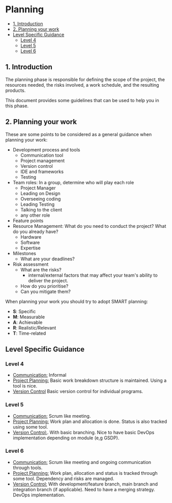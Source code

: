 # Planning <!-- omit in toc -->

- [1. Introduction](#1-introduction)
- [2. Planning your work](#2-planning-your-work)
- [Level Specific Guidance](#level-specific-guidance)
  - [Level 4](#level-4)
  - [Level 5](#level-5)
  - [Level 6](#level-6)

## 1. Introduction

The planning phase is responsible for defining the scope of the project, the resources needed, the risks involved, a work schedule, and the resulting products.

This document provides some guidelines that can be used to help you in this phase.

## 2. Planning your work

These are some points to be considered as a general guidance when planning your work:

- Development process and tools
  - Communication tool
  - Project management
  - Version control
  - IDE and frameworks
  - Testing
- Team roles: In a group, determine who will play each role
  - Project Manager
  - Leading on Design
  - Overseeing coding
  - Leading Testing
  - Talking to the client
  - any other role
- Feature points
- Resource Management: What do you need to conduct the project? What do you already have?
  - Hardware
  - Software
  - Expertise
- Milestones
  - What are your deadlines?
- Risk assessment
  - What are the risks?
    - internal/external factors that may affect your team's ability to deliver the project.
  - How do you prioritise?
  - Can you mitigate them?

When planning your work you should try to adopt SMART planning:

- **S**: Specific
- **M**: Measurable
- **A**: Achievable
- **R**: Realistic/Relevant
- **T**: Time-related

## Level Specific Guidance

### Level 4

- [Communication:](team-communication/level-4/level-4-team-communication-guidelines.md) Informal
- [Project Planning:](project-management/level-4/level-4-management-guidelines.md) Basic work breakdown structure is maintained. Using a tool is nice.
- [Version Control](version-control/level-4-git-instructions.md) Basic version control for individual programs.

### Level 5

- [Communication:](team-communication/level-5/level-5-team-communication-guidelines.md) Scrum like meeting.
- [Project Planning:](project-management/level-5/level-5-management-guidelines.md) Work plan and allocation is done. Status is also tracked using some tool.
- [Version Control:](version-control/level-5-git-instructions.md). With basic branching. Nice to have basic DevOps implementation depending on module (e,g GSDP).

### Level 6

- [Communication:](team-communication/level-6/level-6-team-communication-guidelines.md) Scrum like meeting and ongoing communication through tools.
- [Project Planning:](project-management/level-6/level-6-management-guidelines.md) Work plan, allocation and status is tracked through some tool. Dependency and risks are managed.
- [Version Control:](version-control/level-6-git-instructions.md) With development/feature branch, main branch and integration branch (if applicable). Need to have a merging strategy. DevOps implementation.
